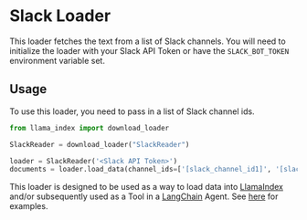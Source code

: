# Slack Loader

This loader fetches the text from a list of Slack channels. You will need to initialize the loader with your Slack API Token or have the `SLACK_BOT_TOKEN` environment variable set.

## Usage

To use this loader, you need to pass in a list of Slack channel ids.

```python
from llama_index import download_loader

SlackReader = download_loader("SlackReader")

loader = SlackReader('<Slack API Token>')
documents = loader.load_data(channel_ids=['[slack_channel_id1]', '[slack_channel_id2]'])
```

This loader is designed to be used as a way to load data into [LlamaIndex](https://github.com/run-llama/llama_index/tree/main/llama_index) and/or subsequently used as a Tool in a [LangChain](https://github.com/hwchase17/langchain) Agent. See [here](https://github.com/emptycrown/llama-hub/tree/main) for examples.

